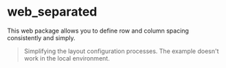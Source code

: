 # web_separated
This web package allows you to define row and column spacing consistently and simply.

> Simplifying the layout configuration processes.
> The example doesn't work in the local environment.
